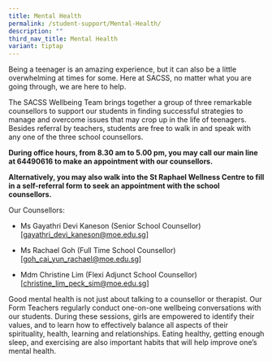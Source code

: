 ```yaml
---
title: Mental Health
permalink: /student-support/Mental-Health/
description: ""
third_nav_title: Mental Health
variant: tiptap
---
```

<p>Being a teenager is an amazing experience, but it can also be a little
overwhelming at times for some. Here at SACSS, no matter what you are going
through, we are here to help.</p>
<p>The SACSS Wellbeing Team brings together a group of three remarkable counsellors
to support our students in finding successful strategies to manage and
overcome issues that may crop up in the life of teenagers. Besides referral
by teachers, students are free to walk in and speak with any one of the
three school counsellors.</p>
<p><strong>During office hours, from 8.30 am to 5.00 pm, you may call our main line at 64490616 to make an appointment with our counsellors.</strong>
</p>
<p><strong>Alternatively, you may also walk into the St Raphael Wellness Centre to fill in a self-referral form to seek an appointment with the school counsellors.</strong>
</p>
<p>Our Counsellors:</p>
<ul data-tight="true" class="tight">
<li>
<p>Ms Gayathri Devi Kaneson (Senior School Counsellor) [<a href="gayathri_devi_kaneson@moe.edu.sg" rel="noopener noreferrer nofollow" target="_blank">gayathri_devi_kaneson@moe.edu.sg</a>]</p>
</li>
<li>
<p>Ms Rachael Goh (Full Time School Counsellor) [<a href="goh_cai_yun_rachael@moe.edu.sg" rel="noopener noreferrer nofollow" target="_blank">goh_cai_yun_rachael@moe.edu.sg</a>]</p>
</li>
<li>
<p>Mdm Christine Lim (Flexi Adjunct School Counsellor) [<a href="christine_lim_peck_sim@moe.edu.sg" rel="noopener noreferrer nofollow" target="_blank">christine_lim_peck_sim@moe.edu.sg</a>]</p>
</li>
</ul>
<p>Good mental health is not just about talking to a counsellor or therapist.
Our Form Teachers regularly conduct one-on-one wellbeing conversations
with our students. During these sessions, girls are empowered to identify
their values, and to learn how to effectively balance all aspects of their
spirituality, health, learning and relationships. Eating healthy, getting
enough sleep, and exercising are also important habits that will help improve
one’s mental health.</p>
